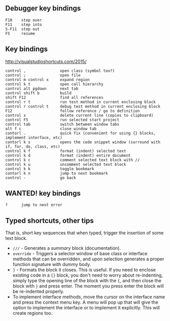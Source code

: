Debugger key bindings
---------------------

    F10    step over
    F11    step into
    S-F11  step out
    F5     resume

Key bindings
------------

http://visualstudioshortcuts.com/2015/

    control ,               open class (symbol too?)
    control ;               open file
    control m control x     expand region
    control k t             open call hierarchy
    control alt pgdown      next tab
    control shift b         build
    shift F12               find all references
    control r t             run test method in current enclosing block
    control r control t     debug test method in current enclosing block
    F12                     follow reference / go to definition 
    control x               delete current line (copies to clipboard)
    control F5              run selected start project
    control tab             switch between window tabs
    alt f c                 close window tab
    contorl .               quick fix (convenient for using {} blocks, implement interface, etc)
    contorl k s             opens the code snippet window (surround with if, for, do, class, etc)
    control k f             format (indent) selected text
    control k d             format (indent) entire document
    control k c             comment selected text block with //
    control k u             uncomment selected text block
    control k k             toggle bookmark
    contorl k n             jump to next bookmark
    control -               go back

WANTED! key bindings
--------------------

    ?      jump to next error

Typed shortcuts, other tips
---------------------------

That is, short key sequences that when typed, trigger the insertion of some text block.

- `///` - Generates a *summary* block (documentation).
- `override` - Triggers a selector window of base class or interface methods that can be overridden, and upon selection generates a proper function signature with dummy body.
- `}` - Formats the block it closes. This is useful. If you need to enclose existing code in a `{}` block, you don't need to worry about re-indenting, simply type the opening line of the block with the `{`, and then close the block with `}` and press enter. The moment you press enter the block will be re-indented properly.
- To implement interface methods, move the cursor on the interface name and press the context menu key. A menu will pop up that will give the option to implement the interface or to implement it explicitly. This will create regions too.
